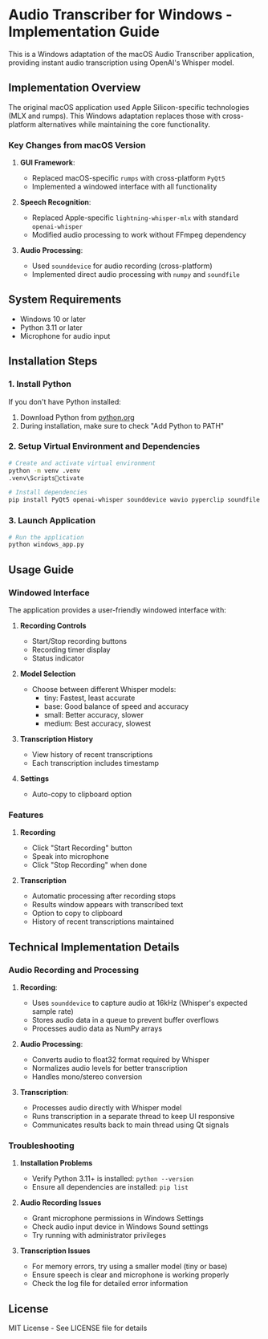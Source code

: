 # Audio Transcriber for Windows - Implementation Guide

This is a Windows adaptation of the macOS Audio Transcriber application, providing instant audio transcription using OpenAI's Whisper model.

## Implementation Overview

The original macOS application used Apple Silicon-specific technologies (MLX and rumps). This Windows adaptation replaces those with cross-platform alternatives while maintaining the core functionality.

### Key Changes from macOS Version

1. **GUI Framework**: 
   - Replaced macOS-specific `rumps` with cross-platform `PyQt5`
   - Implemented a windowed interface with all functionality

2. **Speech Recognition**:
   - Replaced Apple-specific `lightning-whisper-mlx` with standard `openai-whisper`
   - Modified audio processing to work without FFmpeg dependency

3. **Audio Processing**:
   - Used `sounddevice` for audio recording (cross-platform)
   - Implemented direct audio processing with `numpy` and `soundfile`

## System Requirements

- Windows 10 or later
- Python 3.11 or later
- Microphone for audio input

## Installation Steps

### 1. Install Python

If you don't have Python installed:
1. Download Python from [python.org](https://www.python.org/downloads/)
2. During installation, make sure to check "Add Python to PATH"

### 2. Setup Virtual Environment and Dependencies

```bash
# Create and activate virtual environment
python -m venv .venv
.venv\Scriptsctivate

# Install dependencies
pip install PyQt5 openai-whisper sounddevice wavio pyperclip soundfile scipy
```

### 3. Launch Application

```bash
# Run the application
python windows_app.py
```

## Usage Guide

### Windowed Interface

The application provides a user-friendly windowed interface with:

1. **Recording Controls**
   - Start/Stop recording buttons
   - Recording timer display
   - Status indicator

2. **Model Selection**
   - Choose between different Whisper models:
     - tiny: Fastest, least accurate
     - base: Good balance of speed and accuracy
     - small: Better accuracy, slower
     - medium: Best accuracy, slowest

3. **Transcription History**
   - View history of recent transcriptions
   - Each transcription includes timestamp

4. **Settings**
   - Auto-copy to clipboard option

### Features

1. **Recording**
   - Click "Start Recording" button
   - Speak into microphone
   - Click "Stop Recording" when done

2. **Transcription**
   - Automatic processing after recording stops
   - Results window appears with transcribed text
   - Option to copy to clipboard
   - History of recent transcriptions maintained

## Technical Implementation Details

### Audio Recording and Processing

1. **Recording**:
   - Uses `sounddevice` to capture audio at 16kHz (Whisper's expected sample rate)
   - Stores audio data in a queue to prevent buffer overflows
   - Processes audio data as NumPy arrays

2. **Audio Processing**:
   - Converts audio to float32 format required by Whisper
   - Normalizes audio levels for better transcription
   - Handles mono/stereo conversion

3. **Transcription**:
   - Processes audio directly with Whisper model
   - Runs transcription in a separate thread to keep UI responsive
   - Communicates results back to main thread using Qt signals

### Troubleshooting

1. **Installation Problems**
   - Verify Python 3.11+ is installed: `python --version`
   - Ensure all dependencies are installed: `pip list`

2. **Audio Recording Issues**
   - Grant microphone permissions in Windows Settings
   - Check audio input device in Windows Sound settings
   - Try running with administrator privileges

3. **Transcription Issues**
   - For memory errors, try using a smaller model (tiny or base)
   - Ensure speech is clear and microphone is working properly
   - Check the log file for detailed error information

## License

MIT License - See LICENSE file for details
